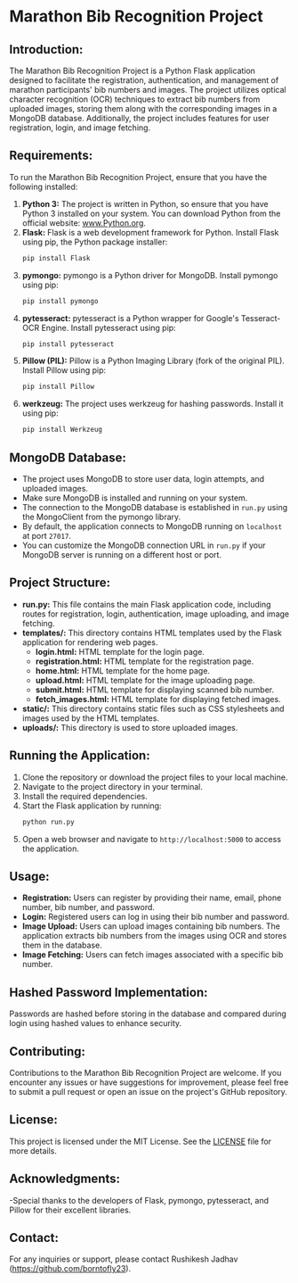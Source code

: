 # Marathon Bib Recognition Project

## Introduction:
The Marathon Bib Recognition Project is a Python Flask application designed to facilitate the registration, authentication, and management of marathon participants' bib numbers and images. The project utilizes optical character recognition (OCR) techniques to extract bib numbers from uploaded images, storing them along with the corresponding images in a MongoDB database. Additionally, the project includes features for user registration, login, and image fetching.

## Requirements:
To run the Marathon Bib Recognition Project, ensure that you have the following installed:

1. **Python 3:** The project is written in Python, so ensure that you have Python 3 installed on your system. You can download Python from the official website: www.Python.org.
2. **Flask:** Flask is a web development framework for Python. Install Flask using pip, the Python package installer:
   ```bash
   pip install Flask
   ```
3. **pymongo:** pymongo is a Python driver for MongoDB. Install pymongo using pip:
   ```bash
   pip install pymongo
   ```
4. **pytesseract:** pytesseract is a Python wrapper for Google's Tesseract-OCR Engine. Install pytesseract using pip:
    ```bash
    pip install pytesseract
    ```
5. **Pillow (PIL):** Pillow is a Python Imaging Library (fork of the original PIL). Install Pillow using pip:
    ```bash
    pip install Pillow
    ```
6. **werkzeug:** The project uses werkzeug for hashing passwords. Install it using pip:
    ```bash
    pip install Werkzeug
    ```

## MongoDB Database:

- The project uses MongoDB to store user data, login attempts, and uploaded images.
- Make sure MongoDB is installed and running on your system.
- The connection to the MongoDB database is established in `run.py` using the MongoClient from the pymongo library.
- By default, the application connects to MongoDB running on `localhost` at port `27017`.
- You can customize the MongoDB connection URL in `run.py` if your MongoDB server is running on a different host or port.
  
## Project Structure:

- **run.py:** This file contains the main Flask application code, including routes for registration, login, authentication, image uploading, and image fetching.
- **templates/:** This directory contains HTML templates used by the Flask application for rendering web pages.
   - **login.html:** HTML template for the login page.
   - **registration.html:** HTML template for the registration page.
   - **home.html:** HTML template for the home page.
   - **upload.html:** HTML template for the image uploading page.
   - **submit.html:** HTML template for displaying scanned bib number.
   - **fetch_images.html:** HTML template for displaying fetched images.
- **static/:** This directory contains static files such as CSS stylesheets and images used by the HTML templates.
- **uploads/:** This directory is used to store uploaded images.

## Running the Application:

1. Clone the repository or download the project files to your local machine.
2. Navigate to the project directory in your terminal.
3. Install the required dependencies.
4. Start the Flask application by running:
   ```bash
   python run.py
   ```
5. Open a web browser and navigate to `http://localhost:5000` to access the application.

## Usage:

- **Registration:** Users can register by providing their name, email, phone number, bib number, and password.
- **Login:** Registered users can log in using their bib number and password.
- **Image Upload:** Users can upload images containing bib numbers. The application extracts bib numbers from the images using OCR and stores them in the database.
- **Image Fetching:** Users can fetch images associated with a specific bib number.

## Hashed Password Implementation:
Passwords are hashed before storing in the database and compared during login using hashed values to enhance security.

## Contributing:
Contributions to the Marathon Bib Recognition Project are welcome. If you encounter any issues or have suggestions for improvement, please feel free to submit a pull request or open an issue on the project's GitHub repository.

## License:
This project is licensed under the MIT License. See the [LICENSE](LICENSE) file for more details.

## Acknowledgments:
-Special thanks to the developers of Flask, pymongo, pytesseract, and Pillow for their excellent libraries.

## Contact:
For any inquiries or support, please contact Rushikesh Jadhav (https://github.com/borntofly23).
